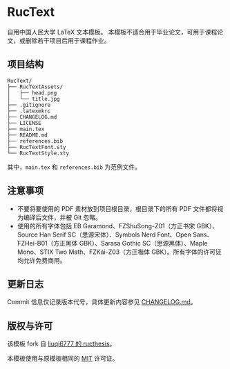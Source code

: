 # RucText

自用中国人民大学 LaTeX 文本模板。
本模板不适合用于毕业论文，可用于课程论文，或删除若干项目后用于课程作业。

## 项目结构

```
RucText/
├── RucTextAssets/
│   ├── head.png
│   └── title.jpg
├── .gitignore
├── .latexmkrc
├── CHANGELOG.md
├── LICENSE
├── main.tex
├── README.md
├── references.bib
├── RucTextFont.sty
└── RucTextStyle.sty
```

其中，`main.tex` 和 `references.bib` 为范例文件。

## 注意事项

- 不要将要使用的 PDF 素材放到项目根目录，根目录下的所有 PDF 文件都将视为编译后文件，并被 Git 忽略。
- 使用的所有字体包括 EB Garamond、FZShuSong-Z01（方正书宋 GBK）、Source Han Serif SC（思源宋体）、Symbols Nerd Font、Open Sans、FZHei-B01（方正黑体 GBK）、Sarasa Gothic SC（思源黑体）、Maple Mono、STIX Two Math、FZKai-Z03（方正楷体 GBK）。所有字体的许可证均允许免费商用。

## 更新日志

Commit 信息仅记录版本代号，具体更新内容参见 [CHANGELOG.md](CHANGELOG.md)。

## 版权与许可

该模板 fork 自 [liuqi6777 的 ructhesis](https://github.com/liuqi6777/ructhesis)。

本模板使用与原模板相同的 [MIT](LICENSE) 许可证。
